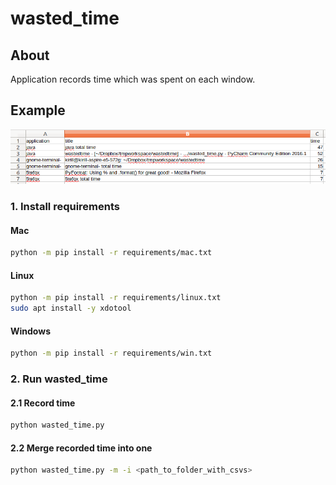 # wasted_time
## About
Application records time which was spent on each window.

## Example
![CSV file screenshot](res/csv_example.png)

### 1. Install requirements
#### Mac
```bash
python -m pip install -r requirements/mac.txt
```

#### Linux
```bash
python -m pip install -r requirements/linux.txt
sudo apt install -y xdotool
```
#### Windows
```bash
python -m pip install -r requirements/win.txt
```

### 2. Run wasted_time
#### 2.1 Record time
```bash
python wasted_time.py
```
#### 2.2 Merge recorded time into one
```bash
python wasted_time.py -m -i <path_to_folder_with_csvs>
```
